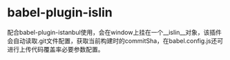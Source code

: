 # babel-plugin-islin

配合babel-plugin-istanbul使用，会在window上挂在一个__islin__对象，该插件会自动读取.git文件配置，获取当前构建时的commitSha，在babel.config.js还可进行上传代码覆盖率必要参数配置。
